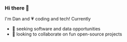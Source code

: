 ### Hi there 👋

I'm Dan and 💗  coding and tech! Currently

- 🔭 seeking software and data opportunities
- 👯 looking to collaborate on fun open-source projects

<!--
**dantan123/dantan123** is a ✨ _special_ ✨ repository because its `README.md` (this file) appears on your GitHub profile.

Here are some ideas to get you started:
- 🤔 I’m looking for help with ...
- 💬 Ask me about ...
- 📫 How to reach me: ...
- 😄 Pronouns: ...
- - 🌱 learning Redux, Docker, and Kubernetes
- ⚡ doing algo challenges and tech assessments
- ⚡ Fun fact: hitchhiked in the uk!
-->
